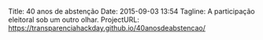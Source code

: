 Title: 40 anos de abstenção
Date: 2015-09-03 13:54
Tagline: A participação eleitoral sob um outro olhar.
ProjectURL: https://transparenciahackday.github.io/40anosdeabstencao/


